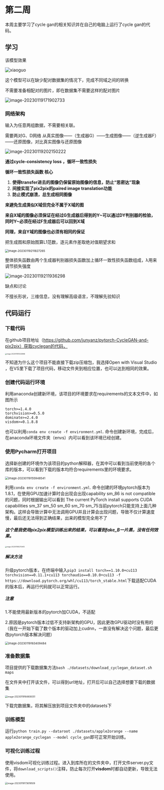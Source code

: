 # 第二周

本周主要学习了cycle gan的相关知识并在自己的电脑上运行了cycle gan的代码。



## 学习

该模型效果

![xiaoguo](.\picture\xiaoguo.jpg)

这个模型可以在缺少配对数据集的情况下，完成不同域之间的转换

不需要准备相配对的图片，即在数据集不需要这样的配对图片

![image-20230119171902733](.\picture\image-20230119171902733.png)



### 网络架构

输入为任意两组数据，不需要相关联。

需要两对G、D网络 从真实图像——（生成器G）——生成图像——（逆生成器F）——还原图像，对比真实图像与还原图像

![image-20230119202150222](.\picture\image-20230119202150222.png)

**通过cycle-consistency loss ，循环一致性损失**

**循环一致性损失函数 核心**

1. **使得transfer进去的图像仍保留原始图像的信息，防止“思密达”现象**
2. **间接实现了pix2pix的paired image translation功能**
3. **防止模式崩溃，总生成相同图像**

**来避免生成类似X域但完全不属于X域的图**

**来自X域的图像必须保证在经过G生成器后得到的Y~可以通过DY判别器的检验，同时Y~必须在经过F生成器后可以回到X域**

**同理，来自Y域的图像也必须有相同的保证**



把生成图和原始图算L1范数，逐元素作差取绝对值期望求和

<img src=".\picture\image-20230119211827265.png" alt="image-20230119211827265" style="zoom:67%;" />



整体损失函数由两个生成器判别器损失函数加上循环一致性损失函数组成，λ用来调节损失强度

![image-20230119211936298](.\picture\image-20230119211936298.png)

缺点和讨论

不擅长形状，三维信息，没有理解高级语言，不理解先验知识

## 代码运行

### 下载代码

在github项目地址（https://github.com/junyanz/pytorch-CycleGAN-and-pix2pix）获取cyclegan的代码，

<img src=".\picture\image-20230119155528986.png" alt="image-20230119155528986" style="zoom: 33%;" />

不知道为什么这个项目不能直接下载zip压缩包，我选择Open with Visual Studio ，在VS里下载了项目代码，移动文件夹到相应位置，也可以达到相同的效果。



### 创建代码运行环境

利用anaconda创建新环境，该项目的环境要求在requirements的文本文件中，如图所示

```
torch>=1.4.0
torchvision>=0.5.0
dominate>=2.4.0
visdom>=0.1.8.8
```

也可以利用`conda env create -f environment.yml`. 命令创建新环境，完成后，在anaconda环境文件夹（envs）内可以看到该环境已经创建。

### 使用Pycharm打开项目

选择新创建的环境作为该项目的python解释器，在其中可以看到当前使用的各个库的版本，可以看到下载的版本均符合requirements里的环境要求。

<img src=".\picture\image-20230119155948541.png" alt="image-20230119155948541" style="zoom:67%;" />

利用`conda env create -f environment.yml`. 命令创建的环境pytorch版本为1.8.1，在使用GPU加速计算时会出现会出现capability sm_86 is not compatible的问题，同时根据输出可以看到 The current PyTorch install supports CUDA capabilities sm_37 sm_50 sm_60 sm_70 sm_75当前pytorch只能支持上面几种架构。这样会导致计算中无法调用GPU并且计算会出现问题，导致不仅计算速度慢，最后还无法得到正确结果，出来的模型完全用不了

##### **这个是我使用pix2pix模型训练出来的结果，可以看到fake_B一片黑，没有任何效果。**

<img src=".\picture\image-20230119162113405.png" alt="image-20230119162113405" style="zoom:33%;" />



##### 解决方法

升级pytorch版本，在终端中输入`pip3 install torch==1.10.0+cu113 torchvision==0.11.1+cu113 torchaudio==0.10.0+cu113 -f https://download.pytorch.org/whl/cu113/torch_stable.html`下载适配CUDA的版本后，再运行代码就可以正常运行。

##### 注意

1.不能使用最新版本的pytorch加CUDA，不适配

2.原因是pytorch版本过低不支持新架构的GPU，因此更改GPU驱动时没有用的（我在一开始下载了数个版本的驱动加上cudnn，一直没有解决这个问题，最后更改pytorch版本解决问题）

<img src=".\picture\image-20230119163409484.png" alt="image-20230119163409484" style="zoom: 67%;" />



### 准备数据集

项目提供的下载数据集方法`bash ./datasets/download_cyclegan_dataset.sh maps`

在文件夹中打开该文件，可以得到url地址，打开后可以自己选择想要下载的数据集

<img src=".\picture\image-20230119164808351.png" alt="image-20230119164808351" style="zoom:50%;" />

下载完数据集，将其解压放到项目文件夹中的datasets下



### 训练模型

运行`python train.py --dataroot ./datasets/apple2orange --name apple2orange_cyclegan --model cycle_gan`即可正常开始训练。

### 可视化训练过程

使用visdom可视化训练过程。进入到库所在的文件夹中，打开文件server.py文件，将`download_scripts()`注释，防止每次打开**visdom**时都自动更新，导致无法使用。

<img src=".\picture\image-20230119173619509.png" alt="image-20230119173619509" style="zoom:50%;" />